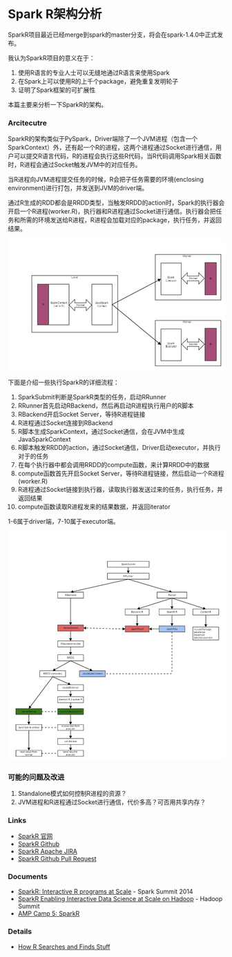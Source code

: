 # Spark R架构分析
SparkR项目最近已经merge到spark的master分支，将会在spark-1.4.0中正式发布。

我认为SparkR项目的意义在于：

1. 使用R语言的专业人士可以无缝地通过R语言来使用Spark
2. 在Spark上可以使用R的上千个package，避免重复发明轮子
3. 证明了Spark框架的可扩展性

本篇主要来分析一下SparkR的架构。


### Arcitecutre
SparkR的架构类似于PySpark，Driver端除了一个JVM进程（包含一个SparkContext）外，还有起一个R的进程，这两个进程通过Socket进行通信，用户可以提交R语言代码，R的进程会执行这些R代码，当R代码调用Spark相关函数时，R进程会通过Socket触发JVM中的对应任务。

当R进程向JVM进程提交任务的时候，R会把子任务需要的环境(enclosing environment)进行打包，并发送到JVM的driver端。

通过R生成的RDD都会是RRDD类型，当触发RRDD的action时，Spark的执行器会开启一个R进程(worker.R)，执行器和R进程通过Socket进行通信。执行器会把任务和所需的环境发送给R进程，R进程会加载对应的package，执行任务，并返回结果。

<img src="/images/spark_r_dataflow.png" width="1000px">


下面是介绍一些执行SparkR的详细流程：

1. SparkSubmit判断是SparkR类型的任务，启动RRunner
2. RRunner首先启动RBackend，然后再启动R进程执行用户的R脚本
3. RBackend开启Socket Server，等待R进程链接
4. R进程通过Socket连接到RBackend
5. R脚本生成SparkContext，通过Socket通信，会在JVM中生成JavaSparkContext
6. R脚本触发RRDD的action，通过Socket通信，Driver启动executor，并执行对于的任务
7. 在每个执行器中都会调用RRDD的compute函数，来计算RRDD中的数据
8. compute函数首先开启Socket Server，等待R进程链接，然后启动一个R进程(worker.R)
9. R进程通过Socket链接到执行器，读取执行器发送过来的任务，执行任务，并返回结果
10. compute函数读取R进程发来的结果数据，并返回iterator


1-6属于driver端，7-10属于executor端。

<img src="/images/spark_r_workflow.png" width="1000px">


### 可能的问题及改进
1. Standalone模式如何控制R进程的资源？
2. JVM进程和R进程通过Socket进行通信，代价多高？可否用共享内存？


### Links
- [SparkR 官网](http://amplab-extras.github.io/SparkR-pkg/)
- [SparkR Github](https://github.com/amplab-extras/SparkR-pkg)
- [SparkR Apache JIRA](https://issues.apache.org/jira/browse/SPARK-5654)
- [SparkR Github Pull Request](https://github.com/apache/spark/pull/5096)


### Documents
- [SparkR: Interactive R programs at Scale](http://spark-summit.org/2014/talk/sparkr-interactive-r-programs-at-scale-2) - Spark Summit 2014
- [SparkR Enabling Interactive Data Science at Scale on Hadoop](https://www.youtube.com/watch?v=Y21t3Taw7i8) - Hadoop Summit
- [AMP Camp 5: SparkR](https://www.youtube.com/watch?v=OxVIns6zvlk)


### Details
- [How R Searches and Finds Stuff](http://blog.obeautifulcode.com/R/How-R-Searches-And-Finds-Stuff/)
